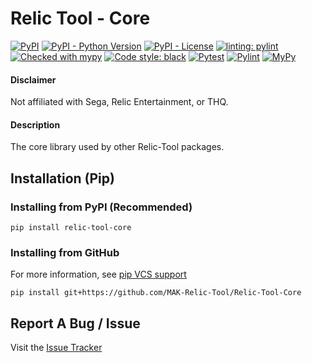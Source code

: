 # Relic Tool - Core
[![PyPI](https://img.shields.io/pypi/v/relic-tool-core)](https://pypi.org/project/relic-tool-core/)
[![PyPI - Python Version](https://img.shields.io/pypi/v/relic-tool-core)](https://www.python.org/downloads/)
[![PyPI - License](https://img.shields.io/pypi/l/relic-tool-core)](https://github.com/MAK-Relic-Tool/Relic-Tool-Core/blob/main/LICENSE.txt)
[![linting: pylint](https://img.shields.io/badge/linting-pylint-yellowgreen)](https://github.com/PyCQA/pylint)
[![Checked with mypy](http://www.mypy-lang.org/static/mypy_badge.svg)](http://mypy-lang.org/)
[![Code style: black](https://img.shields.io/badge/code%20style-black-000000.svg)](https://github.com/psf/black)
[![Pytest](https://github.com/MAK-Relic-Tool/Relic-Tool-Core/actions/workflows/pytest.yml/badge.svg)](https://github.com/MAK-Relic-Tool/Relic-Tool-Core/actions/workflows/pytest.yml)
[![Pylint](https://github.com/MAK-Relic-Tool/Relic-Tool-Core/actions/workflows/pylint.yml/badge.svg)](https://github.com/MAK-Relic-Tool/Relic-Tool-Core/actions/workflows/pylint.yml)
[![MyPy](https://github.com/MAK-Relic-Tool/Relic-Tool-Core/actions/workflows/mypy.yml/badge.svg)](https://github.com/MAK-Relic-Tool/Relic-Tool-Core/actions/workflows/mypy.yml)
#### Disclaimer
Not affiliated with Sega, Relic Entertainment, or THQ.
#### Description
The core library used by other Relic-Tool packages.

## Installation (Pip)
### Installing from PyPI (Recommended)
```
pip install relic-tool-core
```
### Installing from GitHub
For more information, see [pip VCS support](https://pip.pypa.io/en/stable/topics/vcs-support/#git)
```
pip install git+https://github.com/MAK-Relic-Tool/Relic-Tool-Core
```

## Report A Bug / Issue
Visit the [Issue Tracker](https://github.com/MAK-Relic-Tool/Issue-Tracker/issues)